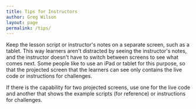 ```yaml
---
title: Tips for Instructors
author: Greg Wilson
layout: page
permalink: /tips/
---
```

Keep the lesson script or instructor's notes on a separate screen, such as a tablet.
This way learners aren't distracted by seeing the instructor's notes,
and the instructor doesn't have to switch between screens to see what comes next.
Some people like to use an iPad or tablet for this purpose,
so that the projected screen that the learners can see only contains the live code or instructions for challenges.

If there is the capability for two projected screens,
use one for the live code
and another that shows the example scripts (for reference) or instructions for challenges.
